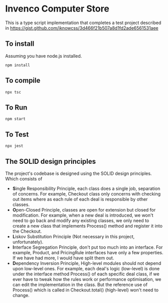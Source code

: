 # Invenco Computer Store
This is a type script implementation that completes a test project described in https://gist.github.com/iknowcss/3d466f21b507a8d1fd2ade6561531aee

## To install
Assuming you have node.js installed.
```
npm install
```

## To compile
```
npx tsc
```

## To Run
```
npm start
```

## To Test
```
npx jest
```

## The SOLID design principles
The project's codebase is designed using the SOLID design principles. 
Which consists of
- <b>S</b>ingle Responsibility Principle, each class does a single job, separation of concerns. For example, Checkout class only concerns with checking out items where as each rule of each deal is responsible by other classes.
- <b>O</b>pen-Closed Principle, classes are open for extension but closed for modification. For example, when a new deal is introduced, we won't need to go back and modify any existing classes, we only need to create a new class that implements Process() method and register it into the Checkout.
- <b>L</b>iskov Substitution Principle (Not necessary in this project, unfortunately).
- <b>I</b>nterface Segregation Principle, don't put too much into an interface. For example, Product, and PricingRule interfaces have only a few properties. If we have had more, I would have split them out.
- <b>D</b>ependency Inversion Principle, High-level modules should not depend upon low-level ones. For example, each deal's logic (low-level) is done under the interface method Process() of each specific deal class, if we ever have to tweak how the rules work or performance optimisation, we can edit the implementation in the class. But the reference use of Process() which is called in Checkout.total() (high-level) won't need to change.
